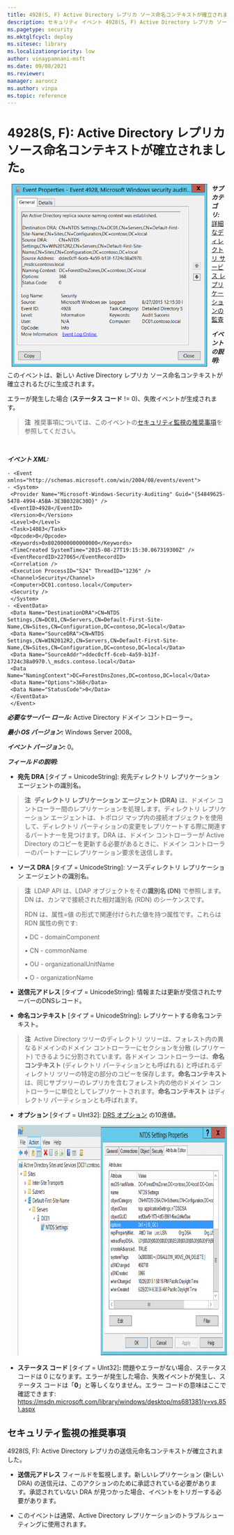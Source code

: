```yaml
---
title: 4928(S, F) Active Directory レプリカ ソース命名コンテキストが確立されました。
description: セキュリティ イベント 4928(S, F) Active Directory レプリカ ソース命名コンテキストが確立されましたについて説明します。
ms.pagetype: security
ms.mktglfcycl: deploy
ms.sitesec: library
ms.localizationpriority: low
author: vinaypamnani-msft
ms.date: 09/08/2021
ms.reviewer: 
manager: aaroncz
ms.author: vinpa
ms.topic: reference
---
```


# 4928(S, F): Active Directory レプリカ ソース命名コンテキストが確立されました。


<img src="images/event-4928.png" alt="Event 4928 illustration" width="449" height="419" hspace="10" align="left" />

***サブカテゴリ:***&nbsp;[詳細なディレクトリ サービス レプリケーションの監査](audit-detailed-directory-service-replication.md)

***イベントの説明:***

このイベントは、新しい Active Directory レプリカ ソース命名コンテキストが確立されるたびに生成されます。

エラーが発生した場合 (**ステータス コード** != 0)、失敗イベントが生成されます。

> **注**&nbsp;&nbsp;推奨事項については、このイベントの[セキュリティ監視の推奨事項](#security-monitoring-recommendations)を参照してください。

<br clear="all">

***イベント XML:***
```
- <Event xmlns="http://schemas.microsoft.com/win/2004/08/events/event">
- <System>
 <Provider Name="Microsoft-Windows-Security-Auditing" Guid="{54849625-5478-4994-A5BA-3E3B0328C30D}" /> 
 <EventID>4928</EventID> 
 <Version>0</Version> 
 <Level>0</Level> 
 <Task>14083</Task> 
 <Opcode>0</Opcode> 
 <Keywords>0x8020000000000000</Keywords> 
 <TimeCreated SystemTime="2015-08-27T19:15:30.067319300Z" /> 
 <EventRecordID>227065</EventRecordID> 
 <Correlation /> 
 <Execution ProcessID="524" ThreadID="1236" /> 
 <Channel>Security</Channel> 
 <Computer>DC01.contoso.local</Computer> 
 <Security /> 
 </System>
- <EventData>
 <Data Name="DestinationDRA">CN=NTDS Settings,CN=DC01,CN=Servers,CN=Default-First-Site-Name,CN=Sites,CN=Configuration,DC=contoso,DC=local</Data> 
 <Data Name="SourceDRA">CN=NTDS Settings,CN=WIN2012R2,CN=Servers,CN=Default-First-Site-Name,CN=Sites,CN=Configuration,DC=contoso,DC=local</Data> 
 <Data Name="SourceAddr">ddec0cff-6ceb-4a59-b13f-1724c38a0970.\_msdcs.contoso.local</Data> 
 <Data Name="NamingContext">DC=ForestDnsZones,DC=contoso,DC=local</Data> 
 <Data Name="Options">368</Data> 
 <Data Name="StatusCode">0</Data> 
 </EventData>
 </Event>
```

***必要なサーバー ロール:*** Active Directory ドメイン コントローラー。

***最小 OS バージョン:*** Windows Server 2008。

***イベント バージョン:*** 0。

***フィールドの説明:***

-   **宛先 DRA** \[タイプ = UnicodeString\]: 宛先ディレクトリ レプリケーション エージェントの識別名。

> **注**&nbsp;&nbsp;**ディレクトリ レプリケーション エージェント (DRA)** は、ドメイン コントローラー間のレプリケーションを処理します。ディレクトリ レプリケーション エージェントは、トポロジ マップ内の接続オブジェクトを使用して、ディレクトリ パーティションの変更をレプリケートする際に関連するパートナーを見つけます。DRA は、ドメイン コントローラーが Active Directory のコピーを更新する必要があるときに、ドメイン コントローラーのパートナーにレプリケーション要求を送信します。

-   **ソース DRA** \[タイプ = UnicodeString\]: ソースディレクトリ レプリケーション エージェントの識別名。

> **注**&nbsp;&nbsp;LDAP API は、LDAP オブジェクトをその**識別名 (DN)** で参照します。DN は、カンマで接続された相対識別名 (RDN) のシーケンスです。
> 
> RDN は、属性=値 の形式で関連付けられた値を持つ属性です。これらは RDN 属性の例です:
> 
> • DC - domainComponent
> 
> • CN - commonName
> 
> • OU - organizationalUnitName
> 
> • O - organizationName

-   **送信元アドレス** \[タイプ = UnicodeString\]: 情報または更新が受信されたサーバーのDNSレコード。

-   **命名コンテキスト** \[タイプ = UnicodeString\]**:** レプリケートする命名コンテキスト。

> **注**&nbsp;&nbsp;Active Directory ツリーのディレクトリ ツリーは、フォレスト内の異なるドメインのドメイン コントローラーにセクションを分散 (レプリケート) できるように分割されています。各ドメイン コントローラーは、**命名コンテキスト** (ディレクトリ パーティションとも呼ばれる) と呼ばれるディレクトリ ツリーの特定の部分のコピーを保存します。**命名コンテキスト** は、同じサブツリーのレプリカを含むフォレスト内の他のドメイン コントローラーに単位としてレプリケートされます。**命名コンテキスト** はディレクトリ パーティションとも呼ばれます。

-   **オプション** \[タイプ = UInt32\]: [DRS オプション](/openspecs/windows_protocols/ms-drsr/ac9c8a11-cd46-4080-acbf-9faa86344030) の10進値。

    <img src="images/ad-sites-and-services.png" alt="AD サイトとサービスのディレクトリ レプリケーション サービス オプション" width="890" height="529" />

-   **ステータス コード** \[タイプ = UInt32\]**:** 問題やエラーがない場合、ステータス コードは 0 になります。エラーが発生した場合、失敗イベントが発生し、ステータス コードは「**0**」と等しくなりません。エラー コードの意味はここで確認できます: <https://msdn.microsoft.com/library/windows/desktop/ms681381(v=vs.85).aspx>

## セキュリティ監視の推奨事項

4928(S, F): Active Directory レプリカの送信元命名コンテキストが確立されました。

-   **送信元アドレス** フィールドを監視します。新しいレプリケーション (新しい DRA) の送信元は、このアクションのために承認されている必要があります。承認されていない DRA が見つかった場合、イベントをトリガーする必要があります。

-   このイベントは通常、Active Directory レプリケーションのトラブルシューティングに使用されます。
